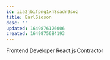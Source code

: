 ```yaml
---
id: iia2jbifpng1xn8sadr9soz
title: EarlSioson
desc: ''
updated: 1649876126006
created: 1649875684193
---
```


Frontend Developer
React.js
Contractor
